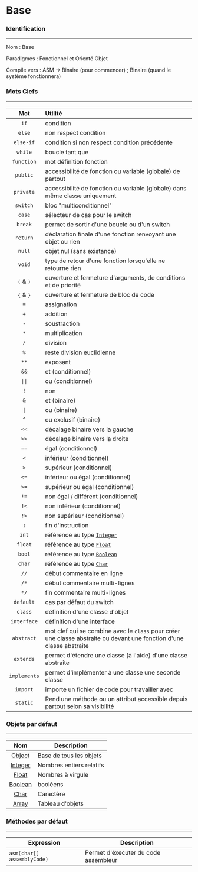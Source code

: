 # Base

### Identification
---
Nom : Base

Paradigmes : Fonctionnel et Orienté Objet

Compile vers : ASM -> Binaire (pour commencer) ; Binaire (quand le système fonctionnera)
### Mots Clefs
---

|            Mot            | Utilité                                                                                                               |
|:-------------------------:|:----------------------------------------------------------------------------------------------------------------------|
|           `if`            | condition                                                                                                             |
|          `else`           | non respect condition                                                                                                 |
|         `else-if`         | condition si non respect condition précédente                                                                         |
|          `while`          | boucle tant que                                                                                                       |
|        `function`         | mot définition fonction                                                                                               |
|         `public`          | accessibilité de fonction ou variable (globale) de partout                                                            |
|         `private`         | accessibilité de fonction ou variable (globale) dans même classe uniquement                                           |
|         `switch`          | bloc "multiconditionnel"                                                                                              |
|          `case`           | sélecteur de cas pour le switch                                                                                       |
|          `break`          | permet de sortir d'une boucle ou d'un switch                                                                          |
|         `return`          | déclaration finale d'une fonction renvoyant une objet ou rien                                                         |
|          `null`           | objet nul (sans existance)                                                                                            |
|           `void`           | type de retour d'une fonction lorsqu'elle ne retourne rien                                                               |
|         `(` & `)`         | ouverture et fermeture d'arguments, de conditions et de priorité                                                      |
|         `{` & `}`         | ouverture et fermeture de bloc de code                                                                                |
|            `=`            | assignation                                                                                                           |
|            `+`            | addition                                                                                                              |
|            `-`            | soustraction                                                                                                          |
|            `*`            | multiplication                                                                                                        |
|            `/`            | division                                                                                                              |
|            `%`            | reste division euclidienne                                                                                            |
|           `**`            | exposant                                                                                                              |
|           `&&`            | et (conditionnel)                                                                                                     |
| <code>&#124;&#124;</code> | ou (conditionnel)                                                                                                     |
|            `!`            | non                                                                                                                   |
|            `&`            | et (binaire)                                                                                                          |
|    <code>&#124;</code>    | ou (binaire)                                                                                                          |
|            `^`            | ou exclusif (binaire)                                                                                                 |
|           `<<`            | décalage binaire vers la gauche                                                                                       |
|           `>>`            | décalage binaire vers la droite                                                                                       |
|           `==`            | égal (conditionnel)                                                                                                   |
|            `<`            | inférieur (conditionnel)                                                                                              |
|            `>`            | supérieur (conditionnel)                                                                                              |
|           `<=`            | inférieur ou égal (conditionnel)                                                                                      |
|           `>=`            | supérieur ou égal (conditionnel)                                                                                      |
|           `!=`            | non égal / différent (conditionnel)                                                                                   |
|           `!<`            | non inférieur (conditionnel)                                                                                          |
|           `!>`            | non supérieur (conditionnel)                                                                                          |
|            `;`            | fin d'instruction                                                                                                     |
|           `int`           | référence au type [`Integer`](Integer.md)                                                                             |
|          `float`          | référence au type [`Float`](Float.md)                                                                                 |
|          `bool`           | référence au type [`Boolean`](Boolean.md)                                                                             |
|          `char`           | référence au type [`Char`](Char.md)                                                                                   |
|           `//`            | début commentaire en ligne                                                                                            |
|           `/*`            | début commentaire multi-lignes                                                                                        |
|           `*/`            | fin commentaire multi-lignes                                                                                          |
|         `default`         | cas par défaut du switch                                                                                              |
|          `class`          | définition d'une classe d'objet                                                                                       |
|        `interface`        | définition d'une interface                                                                                            |
|        `abstract`         | mot clef qui se combine avec le `class` pour créer une classe abstraite ou devant une fonction d'une classe abstraite |
|         `extends`         | permet d'étendre une classe (à l'aide) d'une classe abstraite                                                         |
|       `implements`        | permet d'implémenter à une classe une seconde classe                                                                  |
|         `import`          | importe un fichier de code pour travailler avec                                                                       |
|         `static`          | Rend une méthode ou un attribut accessible depuis partout selon sa visibilité                                         |


### Objets par défaut
---

|            Nom            | Description              |
|:-------------------------:|--------------------------|
|    [Object](Object.md)    | Base de tous les objets  |
|   [Integer](Integer.md)   | Nombres entiers relatifs |
|     [Float](Float.md)     | Nombres à virgule        |
|   [Boolean](Boolean.md)   | booléens                 |
|      [Char](Char.md)      | Caractère                |
|     [Array](Array.md)     | Tableau d'objets         |

### Méthodes par défaut
---

| Expression                 | Description                           |
|----------------------------|---------------------------------------|
| `asm(char[] assemblyCode)` | Permet d'éxecuter du code assembleur |
